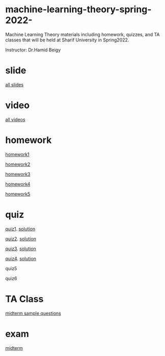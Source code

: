 # machine-learning-theory-spring-2022-
Machine Learning Theory materials including homework, quizzes, and TA classes that will be held at Sharif University in Spring2022.

Instructor: Dr.Hamid Beigy

# slide
[all slides](http://sharif.edu/~beigy/14002-40718.html)

# video
[all videos](https://drive.google.com/drive/folders/1P9G74CBd58j6QSioUoPSNesfftj5GFjN?usp=sharing)

# homework
[homework1](https://github.com/ArashLagzian/machine-learning-theory-spring-2022-/raw/master/homework/homework1.pdf)

[homework2](https://github.com/ArashLagzian/machine-learning-theory-spring-2022-/raw/master/homework/homework2.pdf)

[homework3](https://github.com/ArashLagzian/machine-learning-theory-spring-2022-/raw/master/homework/homework3.pdf)

[homework4](https://github.com/ArashLagzian/machine-learning-theory-spring-2022-/raw/master/homework/homework4.pdf)

[homework5](https://github.com/ArashLagzian/machine-learning-theory-spring-2022-/raw/master/homework/homework5.pdf)

# quiz
[quiz1](https://github.com/ArashLagzian/machine-learning-theory-spring-2022-/raw/master/quiz/quiz1.pdf). [solution](https://github.com/ArashLagzian/machine-learning-theory-spring-2022-/raw/master/quiz/MLT_Quiz1_solution.pdf)

[quiz2](https://github.com/ArashLagzian/machine-learning-theory-spring-2022-/raw/master/quiz/quiz2.pdf). [solution](https://github.com/ArashLagzian/machine-learning-theory-spring-2022-/raw/master/quiz/MLT_Quiz2_solution.pdf)

[quiz3](https://github.com/ArashLagzian/machine-learning-theory-spring-2022-/raw/master/quiz/quiz3.pdf). [solution](https://github.com/ArashLagzian/machine-learning-theory-spring-2022-/raw/master/quiz/MLT_Quiz3_solution.pdf)

[quiz4](https://github.com/ArashLagzian/machine-learning-theory-spring-2022-/raw/master/quiz/quiz4.pdf). [solution](https://github.com/ArashLagzian/machine-learning-theory-spring-2022-/raw/master/quiz/MLT_Quiz4_solution.pdf)

quiz5

quiz6

# TA Class
[midterm sample questions](https://github.com/ArashLagzian/machine-learning-theory-spring-2022-/raw/master/sample%20questions/MLT_sample_questions.pdf)

# exam
[midterm](https://github.com/ArashLagzian/machine-learning-theory-spring-2022-/raw/master/exam/midterm.pdf)
